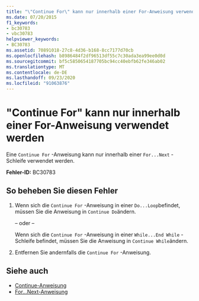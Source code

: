 ```yaml
---
title: "\"Continue For\" kann nur innerhalb einer For-Anweisung verwendet werden"
ms.date: 07/20/2015
f1_keywords:
- bc30783
- vbc30783
helpviewer_keywords:
- BC30783
ms.assetid: 70891018-27c8-4d36-b168-8cc7177d70cb
ms.openlocfilehash: b8986484f2df96513df55c7c30ada3ea99ee0d0d
ms.sourcegitcommit: bf5c5850654187705bc94cc40ebfb62fe346ab02
ms.translationtype: MT
ms.contentlocale: de-DE
ms.lasthandoff: 09/23/2020
ms.locfileid: "91063876"
---
```

# <a name="continue-for-can-only-appear-inside-a-for-statement"></a>"Continue For" kann nur innerhalb einer For-Anweisung verwendet werden

Eine `Continue For` -Anweisung kann nur innerhalb einer `For...Next` -Schleife verwendet werden.  
  
 **Fehler-ID:** BC30783  
  
## <a name="to-correct-this-error"></a>So beheben Sie diesen Fehler  
  
1. Wenn sich die `Continue For` -Anweisung in einer `Do...Loop`befindet, müssen Sie die Anweisung in `Continue Do`ändern.  
  
     – oder –  
  
     Wenn sich die `Continue For` -Anweisung in einer `While...End While` -Schleife befindet, müssen Sie die Anweisung in `Continue While`ändern.  
  
2. Entfernen Sie andernfalls die `Continue For` -Anweisung.  
  
## <a name="see-also"></a>Siehe auch

- [Continue-Anweisung](../language-reference/statements/continue-statement.md)
- [For...Next-Anweisung](../language-reference/statements/for-next-statement.md)
